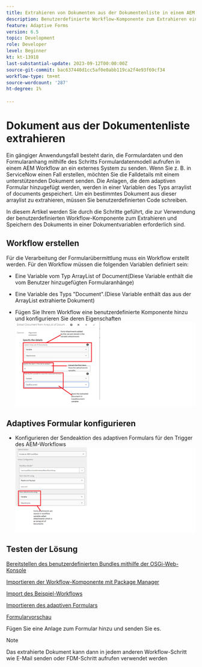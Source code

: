 ```yaml
---
title: Extrahieren von Dokumenten aus der Dokumentenliste in einem AEM Workflow
description: Benutzerdefinierte Workflow-Komponente zum Extrahieren eines bestimmten Dokuments aus einer Liste von Dokumenten
feature: Adaptive Forms
version: 6.5
topic: Development
role: Developer
level: Beginner
kt: kt-13918
last-substantial-update: 2023-09-12T00:00:00Z
source-git-commit: bac637440d1cc5af0e0abb119ca2f4e93f69cf34
workflow-type: tm+mt
source-wordcount: '287'
ht-degree: 1%

---
```


# Dokument aus der Dokumentenliste extrahieren

Ein gängiger Anwendungsfall besteht darin, die Formulardaten und den Formularanhang mithilfe des Schritts Formulardatenmodell aufrufen in einem AEM Workflow an ein externes System zu senden. Wenn Sie z. B. in ServiceNow einen Fall erstellen, möchten Sie die Falldetails mit einem unterstützenden Dokument senden. Die Anlagen, die dem adaptiven Formular hinzugefügt werden, werden in einer Variablen des Typs arraylist of documents gespeichert. Um ein bestimmtes Dokument aus dieser arraylist zu extrahieren, müssen Sie benutzerdefinierten Code schreiben.

In diesem Artikel werden Sie durch die Schritte geführt, die zur Verwendung der benutzerdefinierten Workflow-Komponente zum Extrahieren und Speichern des Dokuments in einer Dokumentvariablen erforderlich sind.

## Workflow erstellen

Für die Verarbeitung der Formularübermittlung muss ein Workflow erstellt werden. Für den Workflow müssen die folgenden Variablen definiert sein:

* Eine Variable vom Typ ArrayList of Document(Diese Variable enthält die vom Benutzer hinzugefügten Formularanhänge)
* Eine Variable des Typs &quot;Document&quot;.(Diese Variable enthält das aus der ArrayList extrahierte Dokument)

* Fügen Sie Ihrem Workflow eine benutzerdefinierte Komponente hinzu und konfigurieren Sie deren Eigenschaften
  ![extract-item-workflow](assets/extract-document-array-list.png)

## Adaptives Formular konfigurieren

* Konfigurieren der Sendeaktion des adaptiven Formulars für den Trigger des AEM-Workflows
  ![submit-action](assets/store-attachments.png)

## Testen der Lösung

[Bereitstellen des benutzerdefinierten Bundles mithilfe der OSGi-Web-Konsole](assets/ExtractItemsFromArray.core-1.0.0-SNAPSHOT.jar)

[Importieren der Workflow-Komponente mit Package Manager](assets/Extract-item-from-documents-list.zip)

[Import des Beispiel-Workflows](assets/extract-item-sample-workflow.zip)

[Importieren des adaptiven Formulars](assets/test-attachment-extractions-adaptive-form.zip)

[Formularvorschau](http://localhost:4502/content/dam/formsanddocuments/testattachmentsextractions/jcr:content?wcmmode=disabled)

Fügen Sie eine Anlage zum Formular hinzu und senden Sie es.

>[!NOTE]
>
>Das extrahierte Dokument kann dann in jedem anderen Workflow-Schritt wie E-Mail senden oder FDM-Schritt aufrufen verwendet werden




